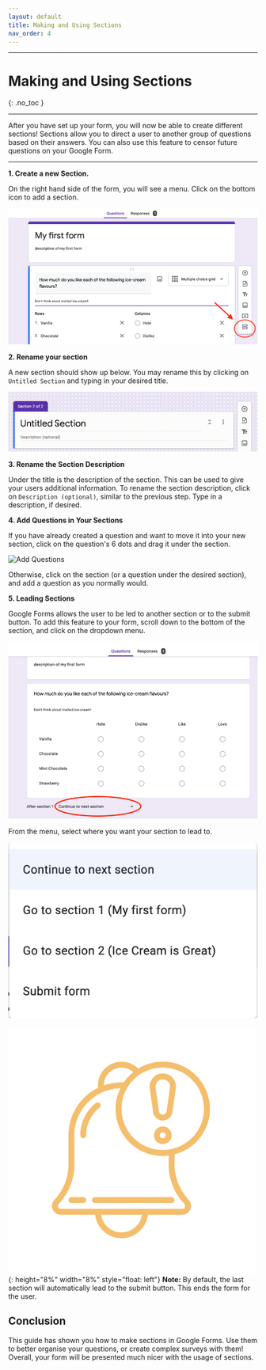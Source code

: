 ```yaml
---
layout: default
title: Making and Using Sections
nav_order: 4
---
```



---

# Making and Using Sections

{: .no_toc }

---

After you have set up your form, you will now be able to create
different sections! Sections allow you to direct a user to another
group of questions based on their answers. You can also use this feature to censor future questions on your Google Form.

---

**1. Create a new Section.**

On the right hand side of the form, you will see a menu. Click on
the bottom icon to add a section.


![Add Form Section](./images/formsSections/1_addSection.png)

**2.	Rename your section**

A new section should show up below. You may rename this by clicking on
`Untitled Section` and typing in your desired title.


![Rename](./images/formsSections/2_renameSection.gif)

**3. Rename the Section Description**

Under the title is the description of the section. This can be used to give your users additional information. To rename the section description, click on `Description (optional)`, similar to the previous step. Type in a description, if desired.

**4. Add Questions in Your Sections**

If you have already created a question and want to move it into your new section, click on the question's 6 dots and drag it under the section.

![Add Questions](./images/formsSections/4_moveQuestion.gif)

Otherwise, click on the section (or a question under the desired section), and add a question as you normally would.

**5. Leading Sections**

Google Forms allows the user to be led to another section or to the submit button. To add this feature to your form, scroll down to the bottom of the section, and click on the dropdown menu.

![Dropdown](./images/formsSections/5_continue.png)

From the menu, select where you want your section to lead to.

![menu](./images/formsSections/5_menu.png)

![Bell](./images/icons/bell.png){: height="8%" width="8%" style="float: left"}
**Note:** By default, the last section will automatically lead to the submit button. This ends the form for the user.

## Conclusion

This guide has shown you how to make sections in Google Forms. Use them to better organise your questions, or create complex surveys with them! Overall, your form will be presented much nicer with the usage of sections.
